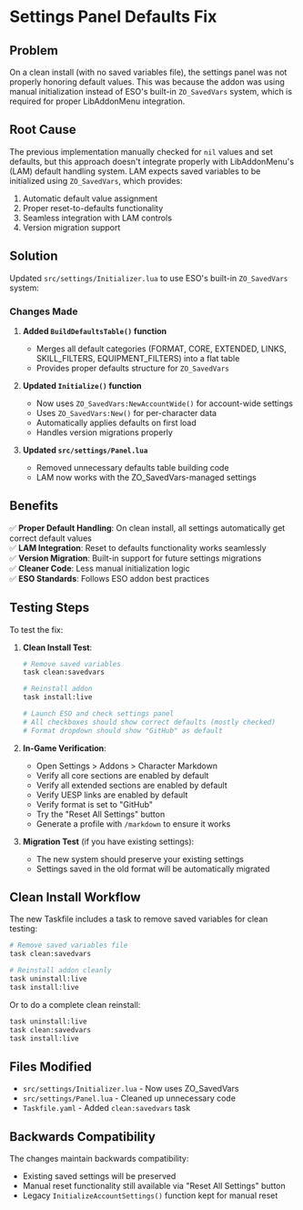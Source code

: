 # Settings Panel Defaults Fix

## Problem

On a clean install (with no saved variables file), the settings panel was not properly honoring default values. This was because the addon was using manual initialization instead of ESO's built-in `ZO_SavedVars` system, which is required for proper LibAddonMenu integration.

## Root Cause

The previous implementation manually checked for `nil` values and set defaults, but this approach doesn't integrate properly with LibAddonMenu's (LAM) default handling system. LAM expects saved variables to be initialized using `ZO_SavedVars`, which provides:

1. Automatic default value assignment
2. Proper reset-to-defaults functionality
3. Seamless integration with LAM controls
4. Version migration support

## Solution

Updated `src/settings/Initializer.lua` to use ESO's built-in `ZO_SavedVars` system:

### Changes Made

1. **Added `BuildDefaultsTable()` function**
   - Merges all default categories (FORMAT, CORE, EXTENDED, LINKS, SKILL_FILTERS, EQUIPMENT_FILTERS) into a flat table
   - Provides proper defaults structure for `ZO_SavedVars`

2. **Updated `Initialize()` function**
   - Now uses `ZO_SavedVars:NewAccountWide()` for account-wide settings
   - Uses `ZO_SavedVars:New()` for per-character data
   - Automatically applies defaults on first load
   - Handles version migrations properly

3. **Updated `src/settings/Panel.lua`**
   - Removed unnecessary defaults table building code
   - LAM now works with the ZO_SavedVars-managed settings

## Benefits

✅ **Proper Default Handling**: On clean install, all settings automatically get correct default values  
✅ **LAM Integration**: Reset to defaults functionality works seamlessly  
✅ **Version Migration**: Built-in support for future settings migrations  
✅ **Cleaner Code**: Less manual initialization logic  
✅ **ESO Standards**: Follows ESO addon best practices  

## Testing Steps

To test the fix:

1. **Clean Install Test**:
   ```bash
   # Remove saved variables
   task clean:savedvars
   
   # Reinstall addon
   task install:live
   
   # Launch ESO and check settings panel
   # All checkboxes should show correct defaults (mostly checked)
   # Format dropdown should show "GitHub" as default
   ```

2. **In-Game Verification**:
   - Open Settings > Addons > Character Markdown
   - Verify all core sections are enabled by default
   - Verify all extended sections are enabled by default
   - Verify UESP links are enabled by default
   - Verify format is set to "GitHub"
   - Try the "Reset All Settings" button
   - Generate a profile with `/markdown` to ensure it works

3. **Migration Test** (if you have existing settings):
   - The new system should preserve your existing settings
   - Settings saved in the old format will be automatically migrated

## Clean Install Workflow

The new Taskfile includes a task to remove saved variables for clean testing:

```bash
# Remove saved variables file
task clean:savedvars

# Reinstall addon cleanly
task uninstall:live
task install:live
```

Or to do a complete clean reinstall:

```bash
task uninstall:live
task clean:savedvars
task install:live
```

## Files Modified

- `src/settings/Initializer.lua` - Now uses ZO_SavedVars
- `src/settings/Panel.lua` - Cleaned up unnecessary code
- `Taskfile.yaml` - Added `clean:savedvars` task

## Backwards Compatibility

The changes maintain backwards compatibility:
- Existing saved settings will be preserved
- Manual reset functionality still available via "Reset All Settings" button
- Legacy `InitializeAccountSettings()` function kept for manual reset

